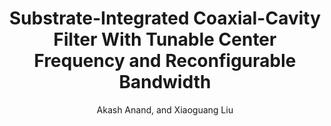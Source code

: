 ---
type: conference
title: Substrate-Integrated Coaxial-Cavity Filter With Tunable Center Frequency and Reconfigurable Bandwidth
author: Akash Anand, and Xiaoguang Liu
journal:
volume:
number:
year: 2014
month: Jun.
doi: 10.1109/WAMICON.2014.6857772
pages:
publisher:
booktitle: IEEE Wireless and Microwave Technology Conference (WAMICON)
note: Best Student Paper
sort_key: 201406
bib_key: aanand2014b
topic: tunable-filter
---